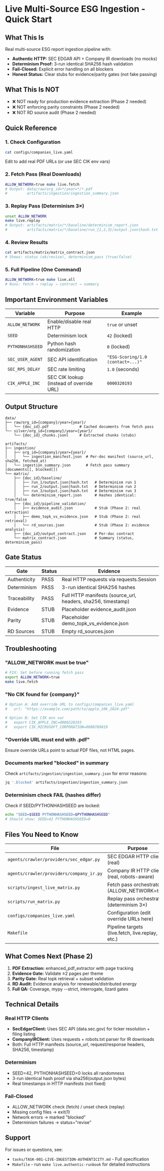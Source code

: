 # Live Multi-Source ESG Ingestion - Quick Start

## What This Is

Real multi-source ESG report ingestion pipeline with:
- **Authentic HTTP:** SEC EDGAR API + Company IR downloads (no mocks)
- **Determinism Proof:** 3-run identical SHA256 hash validation
- **Fail-Closed:** Explicit error handling on all blockers
- **Honest Status:** Clear stubs for evidence/parity gates (not fake passing)

## What This Is NOT

- ❌ NOT ready for production evidence extraction (Phase 2 needed)
- ❌ NOT enforcing parity constraints (Phase 2 needed)
- ❌ NOT RD source audit (Phase 2 needed)

## Quick Reference

### 1. Check Configuration
```bash
cat configs/companies_live.yaml
```

Edit to add real PDF URLs (or use SEC CIK env vars)

### 2. Fetch Pass (Real Downloads)
```bash
ALLOW_NETWORK=true make live.fetch
# Output: data/raw/org_id=*/year=*/*.pdf
#         artifacts/ingestion/ingestion_summary.json
```

### 3. Replay Pass (Determinism 3×)
```bash
unset ALLOW_NETWORK
make live.replay
# Output: artifacts/matrix/*/baseline/determinism_report.json
#         artifacts/matrix/*/baseline/run_{1,2,3}/output.json|hash.txt
```

### 4. Review Results
```bash
cat artifacts/matrix/matrix_contract.json
# Shows: status (ok/revise), determinism_pass (true/false)
```

### 5. Full Pipeline (One Command)
```bash
ALLOW_NETWORK=true make live.all
# Runs: fetch → replay → contract → summary
```

## Important Environment Variables

| Variable | Purpose | Example |
|----------|---------|---------|
| `ALLOW_NETWORK` | Enable/disable real HTTP | `true` or unset |
| `SEED` | Determinism lock | `42` (locked) |
| `PYTHONHASHSEED` | Python hash randomization | `0` (locked) |
| `SEC_USER_AGENT` | SEC API identification | `"ESG-Scoring/1.0 (contact=...)"` |
| `SEC_RPS_DELAY` | SEC rate limiting | `1.0` (seconds) |
| `CIK_APPLE_INC` | SEC CIK lookup (instead of override URL) | `0000320193` |

## Output Structure

```
data/
├── raw/org_id={company}/year={year}/
│   └── {doc_id}.pdf              # Cached documents from fetch pass
└── silver/org_id={company}/year={year}/
    └── {doc_id}_chunks.jsonl     # Extracted chunks (stubs)

artifacts/
├── ingestion/
│   ├── org_id={company}/year={year}/
│   │   └── ingestion_manifest.json  # Per-doc manifest (source_url, sha256, fetched_at)
│   └── ingestion_summary.json       # Fetch pass summary (documents[], blocked[])
└── matrix/
    ├── {doc_id}/baseline/
    │   ├── run_1/output.json|hash.txt   # Determinism run 1
    │   ├── run_2/output.json|hash.txt   # Determinism run 2
    │   ├── run_3/output.json|hash.txt   # Determinism run 3
    │   └── determinism_report.json      # Hashes identical: true/false
    ├── {doc_id}/pipeline_validation/
    │   ├── evidence_audit.json          # Stub (Phase 2: real extraction)
    │   ├── demo_topk_vs_evidence.json   # Stub (Phase 2: real retrieval)
    │   └── rd_sources.json              # Stub (Phase 2: evidence analysis)
    ├── {doc_id}/output_contract.json    # Per-doc contract
    └── matrix_contract.json             # Summary (status, determinism_pass)
```

## Gate Status

| Gate | Status | Evidence |
|------|--------|----------|
| Authenticity | PASS | Real HTTP requests via requests.Session |
| Determinism | PASS | 3-run identical SHA256 hashes |
| Traceability | PASS | Full HTTP manifests (source_url, headers, sha256, timestamp) |
| Evidence | STUB | Placeholder evidence_audit.json |
| Parity | STUB | Placeholder demo_topk_vs_evidence.json |
| RD Sources | STUB | Empty rd_sources.json |

## Troubleshooting

### "ALLOW_NETWORK must be true"
```bash
# FIX: Set before running fetch pass
export ALLOW_NETWORK=true
make live.fetch
```

### "No CIK found for {company}"
```bash
# Option A: Add override URL to configs/companies_live.yaml
#   url: "https://example.com/path/to/apple_10k_2024.pdf"

# Option B: Set CIK env var
#   export CIK_APPLE_INC=0000320193
#   export CIK_MICROSOFT_CORPORATION=0000789019
```

### "Override URL must end with .pdf"
Ensure override URLs point to actual PDF files, not HTML pages.

### Documents marked "blocked" in summary
Check `artifacts/ingestion/ingestion_summary.json` for error reasons:
```bash
jq '.blocked' artifacts/ingestion/ingestion_summary.json
```

### Determinism check FAIL (hashes differ)
Check if SEED/PYTHONHASHSEED are locked:
```bash
echo "SEED=$SEED PYTHONHASHSEED=$PYTHONHASHSEED"
# Should show: SEED=42 PYTHONHASHSEED=0
```

## Files You Need to Know

| File | Purpose |
|------|---------|
| `agents/crawler/providers/sec_edgar.py` | SEC EDGAR HTTP client (real) |
| `agents/crawler/providers/company_ir.py` | Company IR HTTP client (real, robots-aware) |
| `scripts/ingest_live_matrix.py` | Fetch pass orchestrator (ALLOW_NETWORK=true) |
| `scripts/run_matrix.py` | Replay pass orchestrator (determinism 3×) |
| `configs/companies_live.yaml` | Configuration (edit override URLs here) |
| `Makefile` | Pipeline targets (live.fetch, live.replay, etc.) |

## What Comes Next (Phase 2)

1. **PDF Extraction:** enhanced_pdf_extractor with page tracking
2. **Evidence Gate:** Validate ≥2 pages per theme
3. **Parity Gate:** Real topk retrieval + subset validation
4. **RD Audit:** Evidence analysis for renewable/distributed energy
5. **Full QA:** Coverage, mypy --strict, interrogate, lizard gates

## Technical Details

### Real HTTP Clients
- **SecEdgarClient:** Uses SEC API (data.sec.gov) for ticker resolution + filing listing
- **CompanyIRClient:** Uses requests + robots.txt parser for IR downloads
- Both: Full HTTP manifests (source_url, request/response headers, SHA256, timestamp)

### Determinism
- SEED=42, PYTHONHASHSEED=0 locks all randomness
- 3-run identical hash proof via sha256(output.json bytes)
- Real timestamps in HTTP manifests (not fixed)

### Fail-Closed
- ALLOW_NETWORK check (fetch) / unset check (replay)
- Missing config files → exit(1)
- Network errors → marked "blocked"
- Determinism failures → status="revise"

## Support

For issues or questions, see:
- `tasks/TASK-001-LIVE-INGESTION-AUTHENTICITY.md` - Full specification
- `Makefile` - run `make live.authentic-runbook` for detailed instructions
